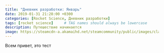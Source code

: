 ```yaml
---
title: "Дневник разработки: Январь"
date: 2019-01-31 21:28:00 +0300
categories: [Rocket Science, Дневник разработки]
tags: [rocket science]     # TAG names should always be lowercase
description: Путешествие начинается
image: https://steamcdn-a.akamaihd.net/steamcommunity/public/images/clans/34094219/6c91d88a480d31c543b1ffe108d8278e09048fbb.png
---
```

Всем привет, это тест